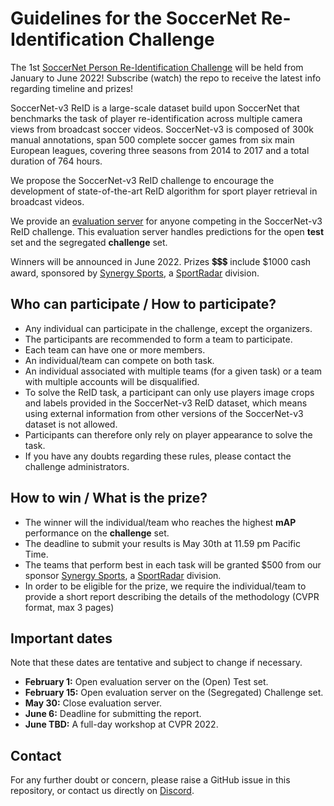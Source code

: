 # Guidelines for the SoccerNet Re-Identification Challenge

The 1st [SoccerNet Person Re-Identification Challenge]() will be held from January to June 2022!
Subscribe (watch) the repo to receive the latest info regarding timeline and prizes!


SoccerNet-v3 ReID is a large-scale dataset build upon SoccerNet that benchmarks the task of player re-identification across multiple camera views from broadcast soccer videos. 
SoccerNet-v3 is composed of 300k manual annotations, span 500 complete soccer games from six main European leagues, covering three seasons from 2014 to 2017 and a total duration of 764 hours.

We propose the SoccerNet-v3 ReID challenge to encourage the development of state-of-the-art ReID algorithm for sport player retrieval in broadcast videos.

We provide an [evaluation server](https://eval.ai/web/challenges/challenge-page/1538/evaluation) for anyone competing in the SoccerNet-v3 ReID challenge. 
This evaluation server handles predictions for the open **test** set and the segregated **challenge** set.

Winners will be announced in June 2022. 
Prizes 💲💲💲 include $1000 cash award, sponsored by [Synergy Sports](https://synergysports.com/), a [SportRadar](https://www.sportradar.com/) division.


## Who can participate / How to participate?

 - Any individual can participate in the challenge, except the organizers.
 - The participants are recommended to form a team to participate.
 - Each team can have one or more members. 
 - An individual/team can compete on both task.
 - An individual associated with multiple teams (for a given task) or a team with multiple accounts will be disqualified.
 - To solve the ReID task, a participant can only use players image crops and labels provided in the SoccerNet-v3 ReID dataset, which means using external information from other versions of the SoccerNet-v3 dataset is not allowed.
 - Participants can therefore only rely on player appearance to solve the task.
 - If you have any doubts regarding these rules, please contact the challenge administrators.


## How to win / What is the prize?

 - The winner will the individual/team who reaches the highest **mAP** performance on the **challenge** set.
 - The deadline to submit your results is May 30th at 11.59 pm Pacific Time.
 - The teams that perform best in each task will be granted $500 from our sponsor [Synergy Sports](https://synergysports.com/), a [SportRadar](https://www.sportradar.com/) division.
 - In order to be eligible for the prize, we require the individual/team to provide a short report describing the details of the methodology (CVPR format, max 3 pages)


## Important dates

Note that these dates are tentative and subject to change if necessary.

 - **February 1:** Open evaluation server on the (Open) Test set.
 - **February 15:** Open evaluation server on the (Segregated) Challenge set.
 - **May 30:** Close evaluation server.
 - **June 6:** Deadline for submitting the report.
 - **June TBD:** A full-day workshop at CVPR 2022.


## Contact

For any further doubt or concern, please raise a GitHub issue in this repository, or contact us directly on [Discord](https://discord.gg/SM8uHj9mkP).